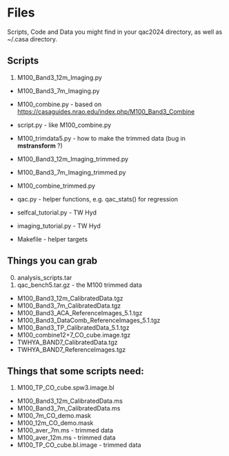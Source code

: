 # Files

Scripts, Code and Data you might find in your qac2024 directory, as well as ~/.casa directory.


## Scripts

1. M100_Band3_12m_Imaging.py
*  M100_Band3_7m_Imaging.py
*  M100_combine.py - based on https://casaguides.nrao.edu/index.php/M100_Band3_Combine
*  script.py - like M100_combine.py

*  M100_trimdata5.py - how to make the trimmed data (bug in **mstransform** ?)
*  M100_Band3_12m_Imaging_trimmed.py
*  M100_Band3_7m_Imaging_trimmed.py
*  M100_combine_trimmed.py
*  qac.py - helper functions, e.g. qac_stats() for regression
*  selfcal_tutorial.py - TW Hyd
*  imaging_tutorial.py - TW Hyd
*  Makefile - helper targets

## Things you can grab

0. analysis_scripts.tar
1. qac_bench5.tar.gz  - the M100 trimmed data
* M100_Band3_12m_CalibratedData.tgz
* M100_Band3_7m_CalibratedData.tgz
* M100_Band3_ACA_ReferenceImages_5.1.tgz
* M100_Band3_DataComb_ReferenceImages_5.1.tgz
* M100_Band3_TP_CalibratedData_5.1.tgz
* M100_combine12+7_CO_cube.image.tgz
* TWHYA_BAND7_CalibratedData.tgz
* TWHYA_BAND7_ReferenceImages.tgz

## Things that some scripts need:

1. M100_TP_CO_cube.spw3.image.bl
* M100_Band3_12m_CalibratedData.ms
* M100_Band3_7m_CalibratedData.ms
* M100_7m_CO_demo.mask
* M100_12m_CO_demo.mask
* M100_aver_7m.ms - trimmed data
* M100_aver_12m.ms - trimmed data
* M100_TP_CO_cube.bl.image - trimmed data


